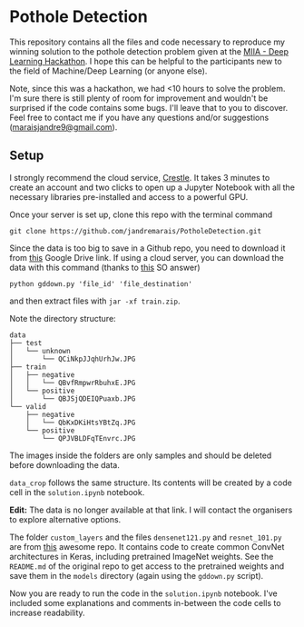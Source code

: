 # Pothole Detection

This repository contains all the files and code necessary to reproduce my winning solution to the pothole detection problem given at the [MIIA - Deep Learning Hackathon](http://machineintelligenceafrica.org/activities/hackathon/). I hope this can be helpful to the participants new to the field of Machine/Deep Learning (or anyone else).

Note, since this was a hackathon, we had <10 hours to solve the problem. I'm sure there is still plenty of room for improvement and wouldn't be surprised if the code contains some bugs. I'll leave that to you to discover. Feel free to contact me if you have any questions and/or suggestions (maraisjandre9@gmail.com).

## Setup

I strongly recommend the cloud service, [Crestle](crestle.com). It takes 3 minutes to create an account and two clicks to open up a Jupyter Notebook with all the necessary libraries pre-installed and access to a powerful GPU.

Once your server is set up, clone this repo with the terminal command

``` 
git clone https://github.com/jandremarais/PotholeDetection.git 
```

Since the data is too big to save in a Github repo, you need to download it from [this](https://drive.google.com/open?id=0B1IZ6xxwxyvTcWNOWHAxeVgyTlU%C2%A0) Google Drive link. If using a cloud server, you can download the data with this command (thanks to [this](https://stackoverflow.com/a/39225039/6785054) SO answer)

```
python gddown.py 'file_id' 'file_destination'
```

and then extract files with `jar -xf train.zip`.

Note the directory structure:

```{txt}
data  
├── test  
│   └── unknown  
│       └── QCiNkpJJqhUrhJw.JPG  
├── train  
│   ├── negative  
│   │   └── QBvfRmpwrRbuhxE.JPG  
│   └── positive  
│       └── QBJSjQDEIQPuaxb.JPG  
└── valid  
    ├── negative  
    │   └── QbKxDKiHtsYBtZq.JPG  
    └── positive
        └── QPJVBLDFqTEnvrc.JPG 
```

The images inside the folders are only samples and should be deleted before downloading the data.

`data_crop` follows the same structure. Its contents will be created by a code cell in the `solution.ipynb` notebook. 

**Edit:** The data is no longer available at that link. I will contact the organisers to explore alternative options.

The folder `custom_layers` and the files `densenet121.py` and `resnet_101.py` are from [this](https://github.com/flyyufelix/cnn_finetune) awesome repo. It contains code to create common ConvNet architectures in Keras, including pretrained ImageNet weights. See the `README.md` of the original repo to get access to the pretrained weights and save them in the `models` directory (again using the `gddown.py` script).

Now you are ready to run the code in the `solution.ipynb` notebook. I've included some explanations and comments in-between the code cells to increase readability.
